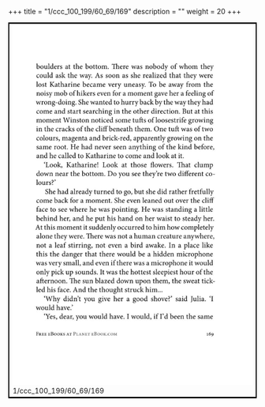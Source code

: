 +++
title = "1/ccc_100_199/60_69/169"
description = ""
weight = 20
+++

<table style="border:2px solid black;max-width:800px;max-height:800px;" 
><tr><td><img class="center-fit-jpg"
src="/jpg_/out_jpg_1984__169.jpg"  >1/ccc_100_199/60_69/169</img></td></tr></table>